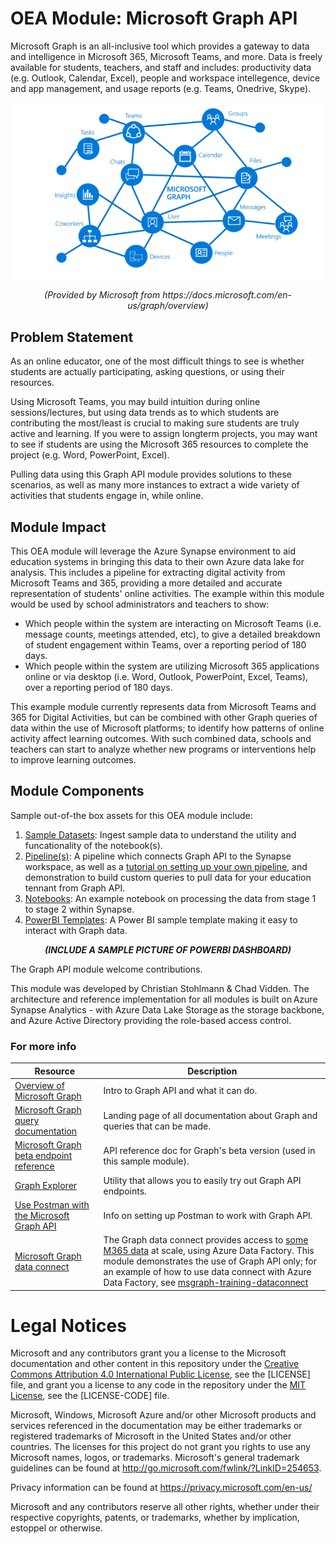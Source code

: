 # OEA Module: Microsoft Graph API
Microsoft Graph is an all-inclusive tool which provides a gateway to data and intelligence in Microsoft 365, Microsoft Teams, and more. Data is freely available for students, teachers, and staff and includes: productivity data (e.g. Outlook, Calendar, Excel), people and workspace intellegence, device and app management, and usage reports (e.g. Teams, Onedrive, Skype). 

![alt text](https://github.com/cstohlmann/oea-graph-api/blob/main/docs/images/Graph%20visual.png)
<p align="center">
    <em>(Provided by Microsoft from https://docs.microsoft.com/en-us/graph/overview)</em>
</p>

## Problem Statement
As an online educator, one of the most difficult things to see is whether students are actually participating, asking questions, or using their resources. 

Using Microsoft Teams, you may build intuition during online sessions/lectures, but using data trends as to which students are contributing the most/least is crucial to making sure students are truly active and learning. If you were to assign longterm projects, you may want to see if students are using the Microsoft 365 resources to complete the project (e.g. Word, PowerPoint, Excel). 

Pulling data using this Graph API module provides solutions to these scenarios, as well as many more instances to extract a wide variety of activities that students engage in, while online.
## Module Impact
This OEA module will leverage the Azure Synapse environment to aid education systems in bringing this data to their own Azure data lake for analysis. This includes a pipeline for extracting digital activity from Microsoft Teams and 365, providing a more detailed and accurate representation of students' online activities. The example within this module would be used by school administrators and teachers to show:

 - Which people within the system are interacting on Microsoft Teams (i.e. message counts, meetings attended, etc), to give a detailed breakdown of student engagement within Teams, over a reporting period of 180 days. 
 - Which people within the system are utilizing Microsoft 365 applications online or via desktop (i.e. Word, Outlook, PowerPoint, Excel, Teams), over a reporting period of 180 days.

This example module currently represents data from Microsoft Teams and 365 for Digital Activities, but can be combined with other Graph queries of data within the use of Microsoft platforms; to identify how patterns of online activity affect learning outcomes. With such combined data, schools and teachers can start to analyze whether new programs or interventions help to improve learning outcomes.  

## Module Components
Sample out-of-the box assets for this OEA module include: 
1. [Sample Datasets](https://github.com/cstohlmann/oea-graph-api/tree/main/datasets): Ingest sample data to understand the utility and funcationality of the notebook(s).
2. [Pipeline(s)](https://github.com/cstohlmann/oea-graph-api/tree/main/pipelines): A pipeline which connects Graph API to the Synapse workspace, as well as a [tutorial on setting up your own pipeline](https://github.com/cstohlmann/oea-graph-api/blob/main/docs/documents/Graph_API_Pipeline.pdf), and demonstration to build custom queries to pull data for your education tennant from Graph API.
4. [Notebooks](https://github.com/cstohlmann/oea-graph-api/tree/main/notebooks): An example notebook on processing the data from stage 1 to stage 2 within Synapse. 
5. [PowerBI Templates](https://github.com/cstohlmann/oea-graph-api/tree/main/powerbi): A Power BI sample template making it easy to interact with Graph data.
 <p align="center">
    <em><strong>(INCLUDE A SAMPLE PICTURE OF POWERBI DASHBOARD)</em></strong>
</p>

The Graph API module welcome contributions.

This module was developed by Christian Stohlmann & Chad Vidden. The architecture and reference implementation for all modules is built on Azure Synapse Analytics - with Azure Data Lake Storage as the storage backbone, and Azure Active Directory providing the role-based access control.

### For more info
| Resource | Description |
| --- | --- |
| [Overview of Microsoft Graph](https://docs.microsoft.com/en-us/graph/overview) | Intro to Graph API and what it can do. |
| [Microsoft Graph query documentation](https://docs.microsoft.com/en-us/graph/) | Landing page of all documentation about Graph and queries that can be made. |
| [Microsoft Graph beta endpoint reference](https://docs.microsoft.com/en-us/graph/api/overview?view=graph-rest-beta) | API reference doc for Graph's beta version (used in this sample module). |
| [Graph Explorer](https://developer.microsoft.com/en-us/graph/graph-explorer) | Utility that allows you to easily try out Graph API endpoints. |
| [Use Postman with the Microsoft Graph API](https://docs.microsoft.com/en-us/graph/use-postman) | Info on setting up Postman to work with Graph API. |
| [Microsoft Graph data connect](https://docs.microsoft.com/en-us/graph/data-connect-concept-overview) | The Graph data connect provides access to [some M365 data](https://docs.microsoft.com/en-us/graph/data-connect-datasets) at scale, using Azure Data Factory. This module demonstrates the use of Graph API only; for an example of how to use data connect with Azure Data Factory, see [msgraph-training-dataconnect](https://github.com/microsoftgraph/msgraph-training-dataconnect) |

# Legal Notices
Microsoft and any contributors grant you a license to the Microsoft documentation and other content in this repository under the [Creative Commons Attribution 4.0 International Public License](https://creativecommons.org/licenses/by/4.0/legalcode), see the [LICENSE] file, and grant you a license to any code in the repository under the [MIT License](https://opensource.org/licenses/MIT), see the [LICENSE-CODE] file.

Microsoft, Windows, Microsoft Azure and/or other Microsoft products and services referenced in the documentation may be either trademarks or registered trademarks of Microsoft in the United States and/or other countries. The licenses for this project do not grant you rights to use any Microsoft names, logos, or trademarks. Microsoft's general trademark guidelines can be found at http://go.microsoft.com/fwlink/?LinkID=254653.

Privacy information can be found at https://privacy.microsoft.com/en-us/

Microsoft and any contributors reserve all other rights, whether under their respective copyrights, patents, or trademarks, whether by implication, estoppel or otherwise.
